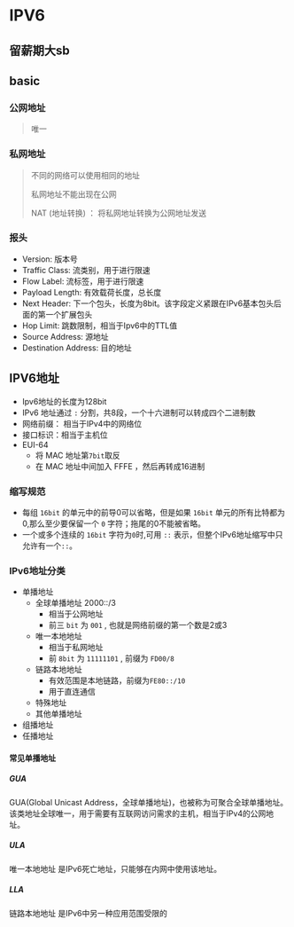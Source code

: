 # IPV6

## 留薪期大sb

## basic

### 公网地址

> 唯一

### 私网地址

> 不同的网络可以使用相同的地址
>
>私网地址不能出现在公网
>
>NAT (地址转换) ： 将私网地址转换为公网地址发送

### 报头

- Version: 版本号
- Traffic Class: 流类别，用于进行限速
- Flow Label: 流标签，用于进行限速
- Payload Length: 有效载荷长度，总长度
- Next Header: 下一个包头，长度为8bit。该字段定义紧跟在IPv6基本包头后面的第一个扩展包头
- Hop Limit: 跳数限制，相当于Ipv6中的TTL值
- Source Address: 源地址
- Destination Address: 目的地址

## IPV6地址

- Ipv6地址的长度为128bit
- IPv6 地址通过 `:` 分割，共8段，一个十六进制可以转成四个二进制数
- 网络前缀： 相当于IPv4中的网络位
- 接口标识：相当于主机位
- EUI-64
  - 将 MAC 地址第`7bit`取反
  - 在 MAC 地址中间加入 FFFE ，然后再转成16进制

### 缩写规范

- 每组 `16bit` 的单元中的前导0可以省略，但是如果 `16bit` 单元的所有比特都为0,那么至少要保留一个 `0` 字符；拖尾的0不能被省略。
- 一个或多个连续的 `16bit` 字符为`0`时,可用 `::` 表示，但整个IPv6地址缩写中只允许有一个`::`。

### IPv6地址分类

- 单播地址
  - 全球单播地址 2000::/3
    - 相当于公网地址
    - 前三 `bit` 为 `001` , 也就是网络前缀的第一个数是2或3
  - 唯一本地地址
    - 相当于私网地址
    - 前 `8bit` 为 `11111101` ,  前缀为 `FD00/8`
  - 链路本地地址
    - 有效范围是本地链路，前缀为`FE80::/10`
    - 用于直连通信
  - 特殊地址
  - 其他单播地址
- 组播地址
- 任播地址

#### 常见单播地址

##### GUA

GUA(Global Unicast Address，全球单播地址)，也被称为可聚合全球单播地址。该类地址全球唯一，用于需要有互联网访问需求的主机，相当于IPv4的公网地址。

##### ULA

唯一本地地址 是IPv6死亡地址，只能够在内网中使用该地址。

##### LLA

链路本地地址 是IPv6中另一种应用范围受限的
